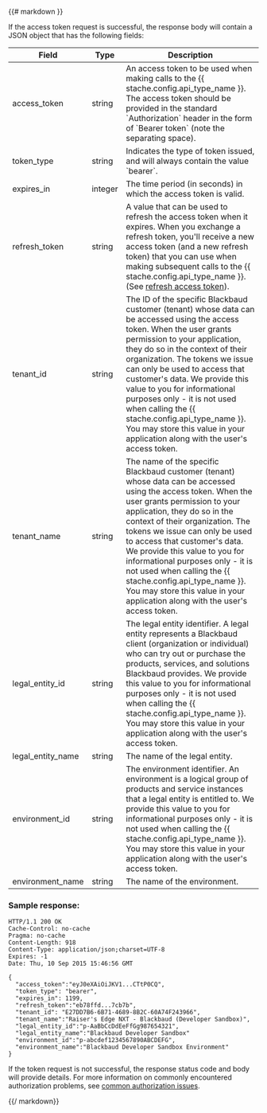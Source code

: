 <div class="row">
<div class="col-md-12" style="text-align: left;">

{{# markdown }}

If the access token request is successful, the response body will contain a JSON object that has the following fields:

<div class="table-responsive">
  <table class="table table-striped table-hover">
    <thead>
      <tr>
        <th>Field</th>
        <th>Type</th>
        <th>Description</th>
      </tr>
    </thead>
    <tbody>
      <tr>
        <td>access_token</td>
        <td>string</td>
        <td>An access token to be used when making calls to the {{ stache.config.api_type_name }}.  The access token should be provided in the standard `Authorization` header in the form of `Bearer token` (note the separating space).</td>
      </tr>
      <tr>
        <td>token_type</td>
        <td>string</td>
        <td>Indicates the type of token issued, and will always contain the value `bearer`.
      </tr>
      <tr>
        <td>expires_in</td>
        <td>integer</td>
        <td>The time period (in seconds) in which the access token is valid.</td>
      </tr>
      <tr>
        <td>refresh_token</td>
        <td>string</td>
        <td>A value that can be used to refresh the access token when it expires.  When you exchange a refresh token, you'll receive a new access token (and a new refresh token) that you can use when making subsequent calls to the {{ stache.config.api_type_name }}.  (See <a href="#step-7-mdash-refresh-access-token" class="smooth-scroll">refresh access token</a>).</td>
      </tr>
      <tr>
        <td>tenant_id</td>
        <td>string</td>
        <td>The ID of the specific Blackbaud customer (tenant) whose data can be accessed using the access token.  When the user grants permission to your application, they do so in the context of their organization.  The tokens we issue can only be used to access that customer's data.  We provide this value to you for informational purposes only - it is not used when calling the {{ stache.config.api_type_name }}. You may store this value in your application along with the user's access token.</td>
      </tr>
      <tr>
        <td>tenant_name</td>
        <td>string</td>
        <td>The name of the specific Blackbaud customer (tenant) whose data can be accessed using the access token.  When the user grants permission to your application, they do so in the context of their organization.  The tokens we issue can only be used to access that customer's data.  We provide this value to you for informational purposes only - it is not used when calling the {{ stache.config.api_type_name }}. You may store this value in your application along with the user's access token.</td>
      </tr>
      <tr>
        <td>legal_entity_id</td>
        <td>string</td>
        <td>The legal entity identifier.  A legal entity represents a Blackbaud client (organization or individual) who can try out or purchase the products, services, and solutions Blackbaud provides.  We provide this value to you for informational purposes only - it is not used when calling the {{ stache.config.api_type_name }}. You may store this value in your application along with the user's access token.</td>
      </tr>
      <tr>
        <td>legal_entity_name</td>
        <td>string</td>
        <td>The name of the legal entity.</td>
      </tr>
      <tr>
        <td>environment_id</td>
        <td>string</td>
        <td>The environment identifier.  An environment is a logical group of products and service instances that a legal entity is entitled to.  We provide this value to you for informational purposes only - it is not used when calling the {{ stache.config.api_type_name }}. You may store this value in your application along with the user's access token.</td>
      </tr>
      <tr>
        <td>environment_name</td>
        <td>string</td>
        <td>The name of the environment.</td>
      </tr>
    </tbody>
  </table>
</div>

### Sample response:

<pre><code class="language-http">HTTP/1.1 200 OK
Cache-Control: no-cache
Pragma: no-cache
Content-Length: 918
Content-Type: application/json;charset=UTF-8
Expires: -1
Date: Thu, 10 Sep 2015 15:46:56 GMT

{
  "access_token":"eyJ0eXAiOiJKV1...CTtP0CQ",
  "token_type": "bearer",
  "expires_in": 1199,
  "refresh_token":"eb78ffd...7cb7b",
  "tenant_id": "E27DD7B6-6B71-4689-8B2C-60A74F243966",
  "tenant_name":"Raiser's Edge NXT - Blackbaud (Developer Sandbox)",
  "legal_entity_id":"p-AaBbCcDdEeFfGg987654321",
  "legal_entity_name":"Blackbaud Developer Sandbox"
  "environment_id":"p-abcdef1234567890ABCDEFG",
  "environment_name":"Blackbaud Developer Sandbox Environment"
}</code></pre>

If the token request is not successful, the response status code and body will provide details.  For more information on commonly encountered authorization problems, see <a href="{{ stache.config.guide_web_api_common_auth_issues }}" target="_blank">common authorization issues</a>.

{{/ markdown}}

</div></div>